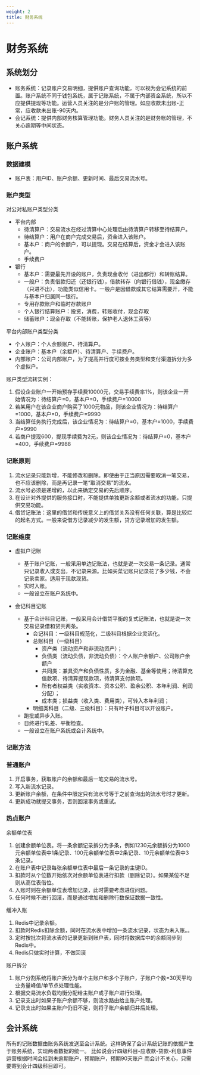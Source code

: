 ```yaml
---
weight: 2
title: 财务系统
---
```


# 财务系统

## 系统划分

- 账务系统：记录账户交易明细，提供账户查询功能，可以视为会记系统的前置。账户系统不同于钱包系统，属于记账系统，不属于内部资金系统，所以不应提供提现等功能。运营人员关注的是分户账的管理。如应收款未出账-正常，应收款未出账-90天内。
- 会记系统：提供内部财务核算管理功能。财务人员关注的是财务帐的管理，不关心逾期等中间状态。


## 账户系统

### 数据建模

- 账户表：用户ID、账户余额、更新时间、最后交易流水号。

### 账户类型

对公对私账户类型分类
- 平台内部
  - 待清算户：交易流水在经过清算中心处理后由待清算户转移至待结算户。
  - 待结算户：用户在商户完成交易后，资金进入该账户。
  - 基本户：商户的余额户，可以提现。交易在结算后，资金才会进入该账户。
  - 手续费户
- 银行
  - 基本户：需要最先开设的账户，负责现金收付（进出都行）和转账结算。
  - 一般户：负责借款归还（还银行钱），借款转存（向银行借钱），现金缴存（只进不出），功能类似信用卡。一般户是因借款或其它结算需要开，不能与基本户归属同一银行。
  - 专用存款账户和临时存款账户
  - 个人银行结算账户：投资，消费，转账收付，现金存取
  - 储蓄账户：现金存取（不能转账，保护老人退休工资等）

平台内部账户类型分类
- 个人账户：个人余额账户、待清算户。
- 企业账户：基本户（余额户）、待清算户、手续费户。
- 内部账户：公司内部账户，为了提高并行度可按业务类型和支付渠道拆分为多个虚拟户。

账户类型流转实例：
1. 假设企业账户一开始预存手续费10000元，交易手续费率1%，则该企业一开始情况为：待结算户=0，基本户=0，手续费户=10000
2. 若某用户在该企业商户购买了1000元物品，则该企业情况为：待结算户=1000，基本户=0，手续费户=9990
3. 当结算任务执行完成后，该企业情况为：待结算户=0，基本户=1000，手续费户=9990
4. 若商户提现600，提现手续费为2元，则该企业情况为：待结算户=0，基本户=400，手续费户=9988

### 记账原则

1. 流水记录只能新增，不能修改和删除。即使由于正当原因需要取消一笔交易，也不应该删除，而是再记录一笔“取消交易”的流水。
2. 流水号必须是递增的，以此来确定交易的先后顺序。
3. 在设计对外提供的服务接口时，不能提供单独更新余额或者流水的功能，只提供交易功能。
4. 借贷记账法：这里的借贷和传统意义上的借贷关系没有任何关联，算是比较烂的起名方式。一般来说借方记录减少的发生额，贷方记录增加的发生额。


### 记账维度

- 虚拟户记账
  - 基于账户记账，一般采用单边记账法，也就是说一次交易一条记录。通常只记录收入或支出，不记录来源。比如买菜记账只记录花了多少钱，不会记录卖家。适用于现款现货。
  - 实时入账。
  - 一般设立在账户系统中。

- 会记科目记账
  - 基于会计科目记账，一般采用会计借贷平衡的复式记账法，也就是说一次交易记录借和贷共两条。
    - 会记科目：一级科目规范化，二级科目根据企业灵活化。
    - 总账科目（一级科目）
      - 资产类（流动资产和非流动资产）；
      - 负债类（流动负债，非流动负债）：个人账户余额户、公司账户余额户
      - 共同类：兼具资产和负债性质，多为金融、基金等使用；待清算充值款项、待清算提现款项，待清算支付款项。
      - 所有者权益类（实收资本、资本公积、盈余公积、本年利润、利润分配）；
      - 成本类；损益类（收入类、费用类），可转入本年利润；
    - 明细类科目（二级、三级科目）：只有叶子科目可以开设账户。
  - 跑批或异步入账。
  - 日终进行轧差、平衡检查。
  - 一般设立在账户系统或会计系统中。

### 记账方法

### 普通账户

1. 开启事务，获取账户的余额和最后一笔交易的流水号。
2. 写入新流水记录。
3. 更新账户余额，在条件中限定只有流水号等于之前查询出的流水号时才更新。
4. 更新成功就提交事务，否则回滚事务或重试。

### 热点账户

余额单位表
1. 创建余额单位表。将一条余额记录拆分为多条，例如1230元余额拆分为1000元余额单位表中1条记录、100元余额单位表中2条记录、10元余额单位表中3条记录。
2. 在账户表中记录每张余额单位表中最后一条记录的主键ID。
3. 扣款时从个位数开始依次对余额单位表进行扣款（删除记录）。如果某位不足则从高位表借位。
4. 入账时则在余额单位表增加记录，此时需要考虑进位问题。
5. 任何时候不进行回滚，而是通过增加和删除行数保证数据一致性。

缓冲入账
1. Redis中记录余额。
2. 扣款时Redis扣除余额，同时在流水表中增加一条流水记录，状态为未入账。。
3. 定时按批次将流水表的记录更新到账户表，同时将数据库中的余额同步到Redis中。
4. Redis只做实时计算，不做回滚

账户拆分
1. 账户分割系统将账户拆分为单个主账户和多个子账户，子账户个数=30天平均业务量峰值/单节点处理性能。
2. 根据交易流水负载均衡分配给主账户或子账户进行处理。
3. 记录支出时如果子账户余额不够，则流水路由给主账户处理。
4. 记录支出时如果主账户仍旧不足，则将子账户余额归并后处理。

## 会计系统

所有的记账数据由账务系统发送至会计系统。这样确保了会计系统记账的依据产生于账务系统，实现两者数据的统一。
比如说会计四级科目-应收款-贷款-利息事件运营根据时间会挂到未逾期账户，预期账户，预期90天账户
而会计不关心，只需要寄到会计四级科目即可。



